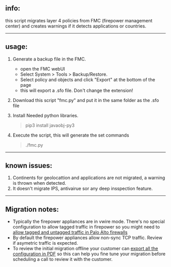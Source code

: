 ## info:

this script migrates layer 4 policies from FMC (firepower management center) and creates warnings if it detects applications or countries.

___

## usage:

1. Generate a backup file in the FMC. 
    - open the FMC webUI
    - Select System > Tools > Backup/Restore.
    - Select policy and objects and click "Export" at the bottom of the page
    - this will export a .sfo file. Don't change the extension!

2. Download this script "fmc.py" and put it in the same folder as the .sfo file
3. Install Needed python libraries.
    >pip3 install javaobj-py3
4. Execute the script, this will generate the set commands
    >./fmc.py
___

## known issues:

1. Continents for geolocattion and applications are not migrated, a warning is thrown when detected. 
2. It doesn't migrate IPS, antivairue sor any deep insspection feature.

___

## Migration notes:

- Typically the firepower appliances are in vwire mode. There's no special configuration to allow tagged traffic in firepower so you might need to [allow tagged and untagged traffic in Palo Alto firewalls](https://knowledgebase.paloaltonetworks.com/KCSArticleDetail?id=kA10g000000ClqSCAS)
- By default the firepower appliances allow non-sync TCP traffic. Review if asymetric traffic is expected.
- To review the initial migration offline your customer can [export all the configuration in PDF](https://www.cisco.com/c/en/us/td/docs/security/firepower/60/configuration/guide/fpmc-config-guide-v60/Working_with_Reports.html#ID-2250-000008dd) so this can help you fine tune your migration before scheduling a call to review it with the customer.
